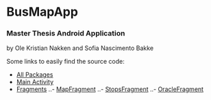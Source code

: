 # BusMapApp
### Master Thesis Android Application


by Ole Kristian Nakken and Sofia Nascimento Bakke

Some links to easily find the source code:
- [All Packages](app/src/main/java/no/application/sofia/busmapapp)
- [Main Activity](app/src/main/java/no/application/sofia/busmapapp/activities/MainActivity.java)
- [Fragments](app/src/main/java/no/application/sofia/busmapapp/fragments)
..- [MapFragment](app/src/main/java/no/application/sofia/busmapapp/fragments/MapFragment.java)
..- [StopsFragment](app/src/main/java/no/application/sofia/busmapapp/fragments/StopsFragment.java)
..- [OracleFragment](app/src/main/java/no/application/sofia/busmapapp/fragments/OracleFragment.java)
